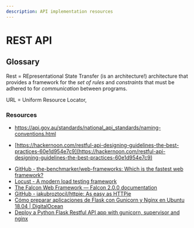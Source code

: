 ```yaml
---
description: API implementation resources
---
```


# REST API

## Glossary

Rest = REpresentational State Transfer (is an architecture!) architecture that provides a framework for the *set of rules* and *constraints* that must be adhered to for *communication* between programs.

URL = Uniform Resource Locator,

### Resources

- https://api.gov.au/standards/national_api_standards/naming-conventions.html

* [https://hackernoon.com/restful-api-designing-guidelines-the-best-practices-60e1d954e7c9](https://hackernoon.com/restful-api-designing-guidelines-the-best-practices-60e1d954e7c9)

- [GitHub - the-benchmarker/web-frameworks: Which is the fastest web framework?](https://github.com/the-benchmarker/web-frameworks)
- [Locust - A modern load testing framework](https://locust.io/)
- [The Falcon Web Framework — Falcon 2.0.0 documentation](https://falcon.readthedocs.io/en/stable/index.html)
- [GitHub - jakubroztocil/httpie: As easy as HTTPie](https://github.com/jakubroztocil/httpie)
- [Cómo preparar aplicaciones de Flask con Gunicorn y Nginx en Ubuntu 18.04 \| DigitalOcean](https://www.digitalocean.com/community/tutorials/como-preparar-aplicaciones-de-flask-con-gunicorn-y-nginx-en-ubuntu-18-04-es)
- [Deploy a Python Flask Restful API app with gunicorn, supervisor and nginx](https://medium.com/@thucnc/deploy-a-python-flask-restful-api-app-with-gunicorn-supervisor-and-nginx-62b20d62691f)

